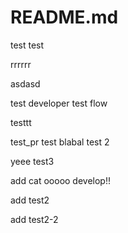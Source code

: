 # README.md


test test

rrrrrr


asdasd

test developer
test flow


testtt


test_pr
test blabal
test 2

yeee
test3

add cat
ooooo develop!!

add test2

add test2-2